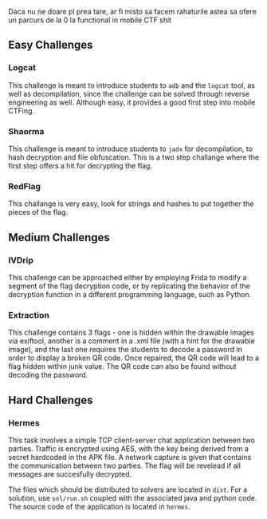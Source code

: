 Daca nu ne doare pl prea tare, ar fi misto sa facem rahaturile astea sa ofere un parcurs de la 0 la functional in mobile CTF shit

## Easy Challenges
### Logcat

This challenge is meant to introduce students to `adb` and the `logcat` tool, as well as decompilation, since the challenge can be solved through reverse engineering as well. Although easy, it provides a good first step into mobile CTFing.

### Shaorma

This challenge is meant to introduce students to `jadx` for decompilation, to hash decryption and file obfuscation. This is a two step challange where the first step offers a hit for decrypting the flag.

### RedFlag

This challange is very easy, look for strings and hashes to put together the pieces of the flag.


## Medium Challenges

### IVDrip

This challenge can be approached either by employing Frida to modify a segment of the flag decryption code, or by replicating the behavior of the decryption function in a different programming language, such as Python.

### Extraction

This challenge contains 3 flags - one is hidden within the drawable images via exiftool, another is a comment in a .xml file (with a hint for the drawable image), and the last one requires the students to decode a password in order to display a broken QR code. Once repaired, the QR code will lead to a flag hidden within junk value. The QR code can also be found without decoding the password.


## Hard Challenges

### Hermes
This task involves a simple TCP client-server chat application between two parties.
Traffic is encrypted using AES, with the key being derived from a secret hardcoded
in the APK file. A network capture is given that contains the communication between
two parties. The flag will be revelead if all messages are succesfully decrypted.

The files which should be distributed to solvers are located in `dist`.
For a solution, use `sol/run.sh` coupled with the associated java and python code.
The source code of the application is located in `hermes`.
